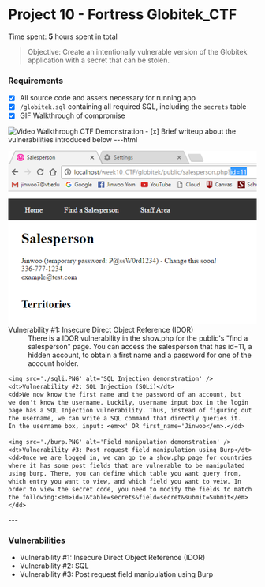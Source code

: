 # Project 10 - Fortress Globitek_CTF

Time spent: **5** hours spent in total

> Objective: Create an intentionally vulnerable version of the Globitek application with a secret that can be stolen.

### Requirements

- [x] All source code and assets necessary for running app
- [x] `/globitek.sql` containing all required SQL, including the `secrets` table
- [x] GIF Walkthrough of compromise
<img src='./ctfDemonstration.gif' title='Video Walkthrough' width='' alt='Video Walkthrough CTF Demonstration' />
- [x] Brief writeup about the vulnerabilities introduced below
---html
<dl>
	<img src='./IDOR.PNG' alt='IDOR demonstration' />
	<dt>Vulnerability #1: Insecure Direct Object Reference (IDOR)</dt>
	<dd>There is a IDOR vulnerability in the show.php for the public's 
	"find a salesperson" page. You can access the salesperson that has 
	id=11, a hidden account, to obtain a first name and a password for
	one of the account holder.</dd>

	<img src='./sqli.PNG' alt='SQL Injection demonstration' />
	<dt>Vulnerability #2: SQL Injection (SQLi)</dt>
	<dd>We now know the first name and the password of an account, but
	we don't know the username. Luckily, username input box in the login
	page has a SQL Injection vulnerability. Thus, instead of figuring out
	the username, we can write a SQL command that directly queries it.
	In the username box, input: <em>x' OR first_name='Jinwoo</em>.</dd>

	<img src='./burp.PNG' alt='Field manipulation demonstration' />
	<dt>Vulnerability #3: Post request field manipulation using Burp</dt>
	<dd>Once we are logged in, we can go to a show.php page for countries
	where it has some post fields that are vulnerable to be manipulated
	using burp. There, you can define which table you want query from, 
	which entry you want to view, and which field you want to veiw. In 
	order to view the secret code, you need to modify the fields to match 
	the following:<em>id=1&table=secrets&field=secret&submit=Submit</em></dd>
</dl>
---

### Vulnerabilities
- Vulnerability #1: Insecure Direct Object Reference (IDOR)
- Vulnerability #2: SQL 
- Vulnerability #3: Post request field manipulation using Burp